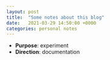 ```yaml
---
layout: post
title:  "Some notes about this blog"
date:   2021-03-29 14:50:00 +0000
categories: personal notes
---
```

- **Purpose**: experiment
- **Direction**: documentation

